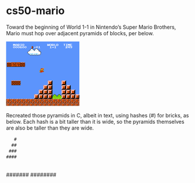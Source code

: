 # cs50-mario
Toward the beginning of World 1-1 in Nintendo’s Super Mario Brothers, Mario must hop over adjacent pyramids of blocks, per below.

![screenshot of Mario jumping up a right-aligned pyramid](./img/mario-1.png)

Recreated those pyramids in C, albeit in text, using hashes (#) for bricks, as below. Each hash is a bit taller than it is wide, so the pyramids themselves are also be taller than they are wide.

       #
      ##
     ###
    ####
   #####
  ######
 #######
########